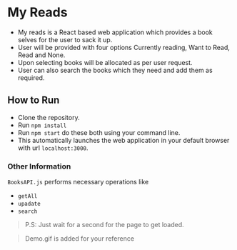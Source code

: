 # My Reads

-   My reads is a React based web application which provides a book selves for the user to sack it up.
-   User will be provided with four options Currently reading, Want to Read, Read and None.
-   Upon selecting books will be allocated as per user request.
-   User can also search the books which they need and add them as required.

## How to Run

-   Clone the repository.
-   Run `npm install`
-   Run `npm start` do these both using your command line.
-   This automatically launches the web application in your default browser with url `localhost:3000`.

### Other Information

`BooksAPI.js` performs necessary operations like

-   `getAll`
-   `upadate`
-   `search`

> P.S: Just wait for a second for the page to get loaded.

> Demo.gif is added for your reference
